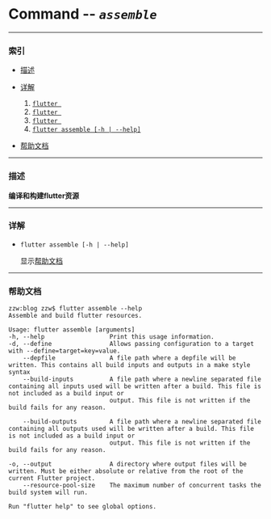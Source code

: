 Command -- *` assemble `*
====

***

### 索引

* [描述](#description)

* [详解](#details)

    1. [`flutter `](#)
    2. [`flutter `](#)
    3. [`flutter `](#)
    4. [`flutter assemble [-h | --help]`](#assemble_help)

* [帮助文档](#help_doc)

***

### 描述<a name="description"></a>

__编译和构建flutter资源__

***

### 详解<a name="details"></a>

* `flutter assemble [-h | --help]`<a name="assemble_help"></a>

    显示[帮助文档](#help_doc)

***

### 帮助文档<a name="help_doc"></a>

```
zzw:blog zzw$ flutter assemble --help
Assemble and build flutter resources.

Usage: flutter assemble [arguments]
-h, --help                  Print this usage information.
-d, --define                Allows passing configuration to a target with --define=target=key=value.
    --depfile               A file path where a depfile will be written. This contains all build inputs and outputs in a make style syntax
    --build-inputs          A file path where a newline separated file containing all inputs used will be written after a build. This file is not included as a build input or
                            output. This file is not written if the build fails for any reason.

    --build-outputs         A file path where a newline separated file containing all outputs used will be written after a build. This file is not included as a build input or
                            output. This file is not written if the build fails for any reason.

-o, --output                A directory where output files will be written. Must be either absolute or relative from the root of the current Flutter project.
    --resource-pool-size    The maximum number of concurrent tasks the build system will run.

Run "flutter help" to see global options.
```
